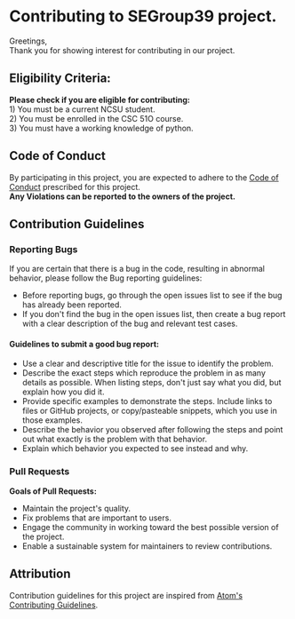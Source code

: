 <h1>Contributing to SEGroup39 project.</h1>

Greetings,<br>
Thank you for showing interest for contributing in our project.

<h2>Eligibility Criteria:</h2>
<b>Please check if you are eligible for contributing:</b><br>
  1) You must be a current NCSU student.<br>
  2) You must be enrolled in the CSC 51O course. <br>
  3) You must have a working knowledge of python.<br>
  
<h2> Code of Conduct </h2> 
By participating in this project, you are expected to adhere to the <a href="https://github.com/SmayanaReddy/SEGroup39/blob/main/CODE_OF_CONDUCT.md"> Code of Conduct</a> prescribed for this project.<br>
<b>Any Violations can be reported to the owners of the project.</b>

<h2> Contribution Guidelines </h2>
	<h3> Reporting Bugs </h3>
	If you are certain that there is a bug in the code, resulting in abnormal behavior, please follow the Bug reporting guidelines:
	<ul>
		<li>Before reporting bugs, go through the open issues list to see if the bug has already been reported.</li>
		<li>If you don't find the bug in the open issues list, then create a bug report with a clear description of the bug and relevant test cases.</li>
	</ul>
	<h4> Guidelines to submit a good bug report: </h4>
	<ul>
	<li> Use a clear and descriptive title for the issue to identify the problem. </li>
	<li> Describe the exact steps which reproduce the problem in as many details as possible. When listing steps, don't just say what you did, but explain how you did it. </li>
	<li> Provide specific examples to demonstrate the steps. Include links to files or GitHub projects, or copy/pasteable snippets, which you use in those examples.</li>
	<li> Describe the behavior you observed after following the steps and point out what exactly is the problem with that behavior. </li>
	<li> Explain which behavior you expected to see instead and why. </li>
	</ul>

<h3> Pull Requests </h3>
<b>Goals of Pull Requests:</b>
<ul>
	<li>Maintain the project's quality.</li>
	<li>Fix problems that are important to users.</li>
	<li>Engage the community in working toward the best possible version of the project.</li>
	<li>Enable a sustainable system for maintainers to review contributions.</li>
</ul>
	
	

<h2> Attribution </h2>
	Contribution guidelines for this project are inspired from <a href="https://github.com/atom/atom/blob/master/CONTRIBUTING.md"> Atom's Contributing Guidelines</a>.

 






 

